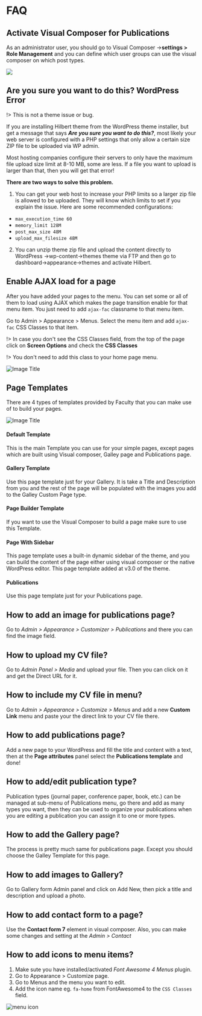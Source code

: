 # FAQ

## Activate Visual Composer for Publications

As an administrator user, you should go to Visual Composer -&gt;**settings &gt; Role Management** and you can define which user groups can use the visual composer on which post types.

![](img/faq1.png)


## Are you sure you want to do this? WordPress Error

!> This is not a theme issue or bug.

If you are installing Hilbert theme from the WordPress theme installer, but get a message that says _**Are you sure you want to do this?**_, most likely your web server is configured with a PHP settings that only allow a certain size ZIP file to be uploaded via WP admin.

Most hosting companies configure their servers to only have the maximum file upload size limit at 8-10 MB, some are less. If a file you want to upload is larger than that, then you will get that error!

**There are two ways to solve this problem.**

1. You can get your web host to increase your PHP limits so a larger zip file is allowed to be uploaded. They will know which limits to set if you explain the issue. Here are some recommended configurations:
  * `max_execution_time 60`
  * `memory_limit 128M`
  * `post_max_size 48M`
  * `upload_max_filesize 48M`
2. You can unzip theme zip file and upload the content directly to WordPress -&gt;wp-content-&gt;themes  theme via FTP and then go to dashboard-&gt;appearance-&gt;themes and activate Hilbert.


## Enable AJAX load for a page
After you have added your pages to the menu. You can set some or all of them to load using AJAX which makes the page transition enable for that menu item. You just need to add `ajax-fac` classname to that menu item.

Go to Admin > Appearance > Menus. Select the menu item and add `ajax-fac` CSS Classes to that item.

!> In case you don't see the CSS Classes field, from the top of the page click on **Screen Options** and check the **CSS Classes**

!> You don't need to add this class to your home page menu.  

![Image Title](img/faq5.png)


## Page Templates

There are 4 types of templates provided by Faculty that you can make use of to build your pages.

![Image Title](img/faq6.png)

#### Default Template
This is the main Template you can use for your simple pages, except pages which are built using Visual composer, Galley page and Publications page.

#### Gallery Template
Use this page template just for your Gallery. It is take a Title and Description from you and the rest of the page will be populated with the images you add to the Galley Custom Page type.

#### Page Builder Template
If you want to use the Visual Composer to build a page make sure to use this Template.

#### Page With Sidebar
This page template uses a built-in dynamic sidebar of the theme, and you can build the content of the page either using visual composer or the native WordPress editor. This page template added at v3.0 of the theme.

#### Publications
Use this page template just for your Publications page.


## How to add an image for publications page?
Go to <em>Admin > Appearance > Customizer > Publications</em> and there you can find the image field.

## How to upload my CV file?
Go to <em>Admin Panel > Media</em> and upload your file. Then you can click on it and get the Direct URL for it.

## How to include my CV file in menu?
Go to <em>Admin > Appearance > Customize > Menus </em> and add a new **Custom Link** menu and paste your the direct link to your CV file there.

## How to add publications page?
Add a new page to your WordPress and fill the title and content with a text, then at the **Page attributes** panel select the **Publications template** and done!

## How to add/edit publication type?
Publication types (journal paper, conference paper, book, etc.) can be managed at sub-menu of Publications menu, go there and add as many types you want, then they can be used to organize your publications when you are editing a publication you can assign it to  one or more types. 

## How to add the Gallery page?
The process is pretty much same for publications page. Except you should choose the Galley Template for this page.

## How to add images to Gallery?
Go to Gallery form Admin panel and click on Add New, then pick a title and description and upload a photo.  

## How to add contact form to a page?
Use the **Contact form 7** element in visual composer. Also, you can make some changes and setting at the  *Admin > Contact*


## How to add icons to menu items?
1. Make sute you have installed/activated *Font Awesome 4 Menus* plugin.
2. Go to Appearance > Customize page.
3. Go to Menus and the menu you want to edit.
4. Add the icon name eg. `fa-home` from FontAwesome4 to the `CSS Classes` field.

![menu icon](img/faq9.png)
